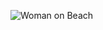 ![Woman on Beach](https://images.unsplash.com/photo-1573935146153-f6322e84d1e4?ixlib=rb-1.2.1&ixid=eyJhcHBfaWQiOjEyMDd9&auto=format&fit=crop&w=1650&q=80)

